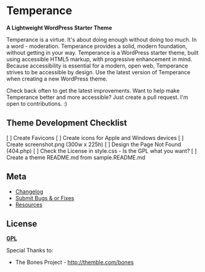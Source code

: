 # Temperance

__A Lightweight WordPress Starter Theme__

Temperance is a virtue. It's about doing enough without doing too much. In a
word - moderation. Temperance provides a solid, modern foundation, without
getting in your way. Temperance is a WordPress starter theme, built using
accessible HTML5 markup, with progressive enhancement in mind. Because
accessibility is essential for a modern, open web, Temperance strives to be
accessible by design. Use the latest version of Temperance when creating a new
WordPress theme.


Check back often to get the latest improvements. Want to help make Temperance
better and more accessible? Just create a pull request. I'm open to
contributions. :)


## Theme Development Checklist

[ ] Create Favicons
[ ] Create icons for Apple and Windows devices
[ ] Create screenshot.png (300w x 225h)
[ ] Design the Page Not Found (404.php)
[ ] Check the License in style.css - Is the GPL what you want?
[ ] Create a theme README.md from sample.README.md






## Meta
* [Changelog](../../blob/master/CHANGELOG.md)
* [Submit Bugs & or Fixes](https://github.com/andrewwoods/temperance/issues)
* [Resources](resources.md)

## License
__[GPL](http://opensource.org/licenses/GPL-3.0)__


Special Thanks to:
* The Bones Project - http://themble.com/bones


